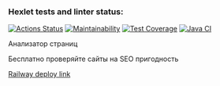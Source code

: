 ### Hexlet tests and linter status:
[![Actions Status](https://github.com/Aljustal/java-project-72/workflows/hexlet-check/badge.svg)](https://github.com/Aljustal/java-project-72/actions)
[![Maintainability](https://api.codeclimate.com/v1/badges/e6e9db6fef21b98b9a87/maintainability)](https://codeclimate.com/github/Aljustal/java-project-72/maintainability)
[![Test Coverage](https://api.codeclimate.com/v1/badges/e6e9db6fef21b98b9a87/test_coverage)](https://codeclimate.com/github/Aljustal/java-project-72/test_coverage)
[![Java CI](https://github.com/Aljustal/java-project-72/actions/workflows/main.yml/badge.svg)](https://github.com/Aljustal/java-project-72/actions/workflows/main.yml)



Анализатор страниц

Бесплатно проверяйте сайты на SEO пригодность

[Railway deploy link](https://java-project-72-production-09b4.up.railway.app/)
